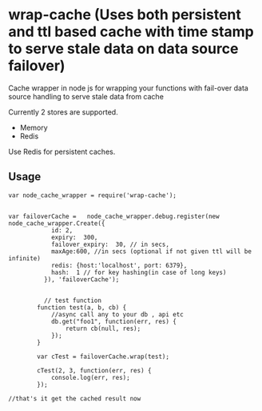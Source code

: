 # wrap-cache (Uses both persistent and ttl based cache with time stamp to serve stale data on data source failover)
Cache wrapper in node js for wrapping your functions with fail-over data source handling to serve stale data from cache

Currently 2 stores are supported.

 - Memory
 - Redis

Use Redis for persistent caches.

Usage
------

```
var node_cache_wrapper = require('wrap-cache');


var failoverCache =   node_cache_wrapper.debug.register(new node_cache_wrapper.Create({
            id: 2,
            expiry:  300,
            failover_expiry:  30, // in secs,
            maxAge:600, //in secs (optional if not given ttl will be infinite)
            redis: {host:'localhost', port: 6379},
            hash:  1 // for key hashing(in case of long keys)
          }), 'failoverCache');
          
          
          // test function
        function test(a, b, cb) {
            //async call any to your db , api etc
            db.get("foo1", function(err, res) {
                return cb(null, res);
            });
        }

        var cTest = failoverCache.wrap(test);

        cTest(2, 3, function(err, res) {
            console.log(err, res);
        });

//that's it get the cached result now
        

